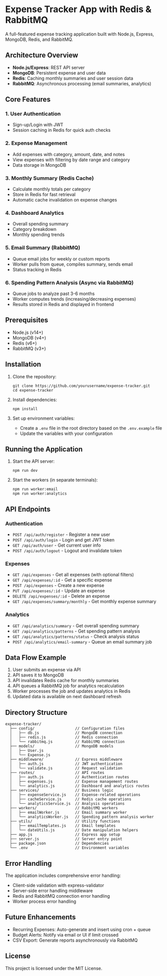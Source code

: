 # Expense Tracker App with Redis & RabbitMQ

A full-featured expense tracking application built with Node.js, Express, MongoDB, Redis, and RabbitMQ.

## Architecture Overview

- **Node.js/Express**: REST API server
- **MongoDB**: Persistent expense and user data
- **Redis**: Caching monthly summaries and user session data
- **RabbitMQ**: Asynchronous processing (email summaries, analytics)

## Core Features

### 1. User Authentication
- Sign-up/Login with JWT
- Session caching in Redis for quick auth checks

### 2. Expense Management
- Add expenses with category, amount, date, and notes
- View expenses with filtering by date range and category
- Data storage in MongoDB

### 3. Monthly Summary (Redis Cache)
- Calculate monthly totals per category
- Store in Redis for fast retrieval
- Automatic cache invalidation on expense changes

### 4. Dashboard Analytics
- Overall spending summary
- Category breakdown
- Monthly spending trends

### 5. Email Summary (RabbitMQ)
- Queue email jobs for weekly or custom reports
- Worker pulls from queue, compiles summary, sends email
- Status tracking in Redis

### 6. Spending Pattern Analysis (Async via RabbitMQ)
- Queue jobs to analyze past 3-6 months
- Worker computes trends (increasing/decreasing expenses)
- Results stored in Redis and displayed in frontend

## Prerequisites

- Node.js (v14+)
- MongoDB (v4+)
- Redis (v6+)
- RabbitMQ (v3+)

## Installation

1. Clone the repository:
   ```
   git clone https://github.com/yourusername/expense-tracker.git
   cd expense-tracker
   ```

2. Install dependencies:
   ```
   npm install
   ```

3. Set up environment variables:
   - Create a `.env` file in the root directory based on the `.env.example` file
   - Update the variables with your configuration

## Running the Application

1. Start the API server:
   ```
   npm run dev
   ```

2. Start the workers (in separate terminals):
   ```
   npm run worker:email
   npm run worker:analytics
   ```

## API Endpoints

### Authentication
- `POST /api/auth/register` - Register a new user
- `POST /api/auth/login` - Login and get JWT token
- `GET /api/auth/user` - Get current user info
- `POST /api/auth/logout` - Logout and invalidate token

### Expenses
- `GET /api/expenses` - Get all expenses (with optional filters)
- `GET /api/expenses/:id` - Get a specific expense
- `POST /api/expenses` - Create a new expense
- `PUT /api/expenses/:id` - Update an expense
- `DELETE /api/expenses/:id` - Delete an expense
- `GET /api/expenses/summary/monthly` - Get monthly expense summary

### Analytics
- `GET /api/analytics/summary` - Get overall spending summary
- `GET /api/analytics/patterns` - Get spending pattern analysis
- `GET /api/analytics/patterns/status` - Check analysis status
- `POST /api/analytics/email-summary` - Queue an email summary job

## Data Flow Example

1. User submits an expense via API
2. API saves it to MongoDB
3. API invalidates Redis cache for monthly summaries
4. API queues a RabbitMQ job for analytics recalculation
5. Worker processes the job and updates analytics in Redis
6. Updated data is available on next dashboard refresh

## Directory Structure

```
expense-tracker/
  ├── config/                  // Configuration files
  │   ├── db.js                // MongoDB connection
  │   ├── redis.js             // Redis connection
  │   └── rabbitmq.js          // RabbitMQ connection
  ├── models/                  // MongoDB models
  │   ├── User.js
  │   └── Expense.js
  ├── middleware/              // Express middleware
  │   ├── auth.js              // JWT authentication
  │   └── validate.js          // Request validation
  ├── routes/                  // API routes
  │   ├── auth.js              // Authentication routes
  │   ├── expenses.js          // Expense management routes
  │   └── analytics.js         // Dashboard and analytics routes
  ├── services/                // Business logic
  │   ├── expenseService.js    // Expense-related operations
  │   ├── cacheService.js      // Redis cache operations
  │   └── analyticsService.js  // Analysis operations
  ├── workers/                 // RabbitMQ workers
  │   ├── emailWorker.js       // Email summary worker
  │   └── analyticsWorker.js   // Spending pattern analysis worker
  ├── utils/                   // Utility functions
  │   ├── emailTemplates.js    // Email templates
  │   └── dateUtils.js         // Date manipulation helpers
  ├── app.js                   // Express app setup
  ├── server.js                // Server entry point
  ├── package.json             // Dependencies
  └── .env                     // Environment variables
```

## Error Handling

The application includes comprehensive error handling:

- Client-side validation with express-validator
- Server-side error handling middleware
- Redis and RabbitMQ connection error handling
- Worker process error handling

## Future Enhancements

- Recurring Expenses: Auto-generate and insert using cron + queue
- Budget Alerts: Notify via email or UI if limit crossed
- CSV Export: Generate reports asynchronously via RabbitMQ

## License

This project is licensed under the MIT License.